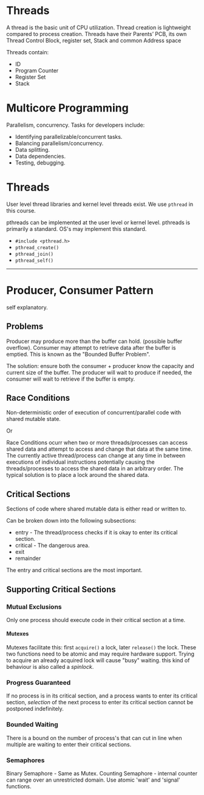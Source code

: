 # Threads

A thread is the basic unit of CPU utilization. Thread creation is lightweight
compared to process creation. Threads have their Parents’ PCB, its own Thread
Control Block, register set, Stack and common Address space

Threads contain:
+ ID
+ Program Counter
+ Register Set
+ Stack

# Multicore Programming

Parallelism, concurrency. Tasks for developers include:
+ Identifying parallelizable/concurrent tasks.
+ Balancing parallelism/concurrency.
+ Data splitting.
+ Data dependencies.
+ Testing, debugging.

# Threads

User level thread libraries and kernel level threads exist.
We use `pthread` in this course.

pthreads can be implemented at the user level or kernel level.
pthreads is primarily a standard. OS's may implement this standard.
+ `#include <pthread.h>`
+ `pthread_create()`
+ `pthread_join()`
+ `pthread_self()`

---

# Producer, Consumer Pattern

self explanatory.

## Problems

Producer may produce more than the buffer can hold. (possible buffer overflow).
Consumer may attempt to retrieve data after the buffer is emptied. This is
known as the "Bounded Buffer Problem".

The solution: ensure both the consumer + producer know the capacity and current
size of the buffer. The producer will wait to produce if needed, the consumer
will wait to retrieve if the buffer is empty.

## Race Conditions

Non-deterministic order of execution of concurrent/parallel code with shared
mutable state.

Or

Race Conditions ocurr when two or more threads/processes can access shared data
and attempt to access and change that data at the same time. The currently
active thread/process can change at any time in between executions of
individual instructions potentially causing the threads/processes to access the
shared data in an arbitrary order. The typical solution is to place a lock
around the shared data.

## Critical Sections

Sections of code where shared mutable data is either read or written to.

Can be broken down into the following subsections:
+ entry - The thread/process checks if it is okay to enter its critical section.
+ critical - The dangerous area.
+ exit
+ remainder

The entry and critical sections are the most important.

## Supporting Critical Sections

### Mutual Exclusions

Only one process should execute code in their critical section at a time.

#### Mutexes

Mutexes facilitate this: first `acquire()` a lock, later `release()` the lock.
These two functions need to be atomic and may require hardware support. Trying
to acquire an already acquired lock will cause "busy" waiting. this kind of
behaviour is also called a _spinlock_.

### Progress Guaranteed

If no process is in its critical section, and a process wants to enter its
critical section, _selection_ of the next process to enter its critical section
cannot be postponed indefinitely.

### Bounded Waiting

There is a bound on the number of process's that can cut in line when multiple
are waiting to enter their critical sections.

### Semaphores

Binary Semaphore - Same as Mutex.
Counting Semaphore - internal counter can range over an unrestricted domain.
Use atomic 'wait' and 'signal' functions.
